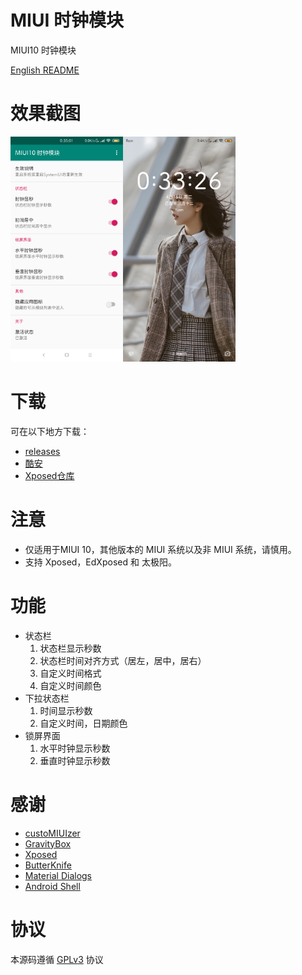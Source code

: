 # MIUI 时钟模块
MIUI10 时钟模块

[English README](/README-EN.md)
# 效果截图
<img src="art/cn/01.png" width="180"/><img src="art/cn/02.png" width="180"/>

# 下载
可在以下地方下载：
- [releases](/releases)
- [酷安](https://www.coolapk.com/apk/com.tianma.tweaks.miui)
- [Xposed仓库](https://repo.xposed.info/module/com.tianma.tweaks.miui)

# 注意
- 仅适用于MIUI 10，其他版本的 MIUI 系统以及非 MIUI 系统，请慎用。
- 支持 Xposed，EdXposed 和 太极阳。

# 功能
- 状态栏
  1. 状态栏显示秒数
  2. 状态栏时间对齐方式（居左，居中，居右）
  3. 自定义时间格式
  4. 自定义时间颜色
- 下拉状态栏
  1. 时间显示秒数
  2. 自定义时间，日期颜色
- 锁屏界面
  1. 水平时钟显示秒数
  2. 垂直时钟显示秒数

# 感谢
 - [custoMIUIzer](https://code.highspec.ru/Mikanoshi/CustoMIUIzer/)
 - [GravityBox](https://github.com/GravityBox/GravityBox)
 - [Xposed](https://github.com/rovo89/Xposed)
 - [ButterKnife](https://github.com/JakeWharton/butterknife)
 - [Material Dialogs](https://github.com/afollestad/material-dialogs)
 - [Android Shell](https://github.com/jaredrummler/AndroidShell)

# 协议
本源码遵循 [GPLv3](https://www.gnu.org/licenses/gpl-3.0.txt) 协议
